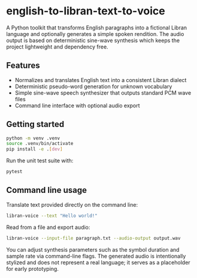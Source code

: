 # english-to-libran-text-to-voice

A Python toolkit that transforms English paragraphs into a fictional Libran
language and optionally generates a simple spoken rendition. The audio output is
based on deterministic sine-wave synthesis which keeps the project lightweight
and dependency free.

## Features

- Normalizes and translates English text into a consistent Libran dialect
- Deterministic pseudo-word generation for unknown vocabulary
- Simple sine-wave speech synthesizer that outputs standard PCM wave files
- Command line interface with optional audio export

## Getting started

```bash
python -m venv .venv
source .venv/bin/activate
pip install -e .[dev]
```

Run the unit test suite with:

```bash
pytest
```

## Command line usage

Translate text provided directly on the command line:

```bash
libran-voice --text "Hello world!"
```

Read from a file and export audio:

```bash
libran-voice --input-file paragraph.txt --audio-output output.wav
```

You can adjust synthesis parameters such as the symbol duration and sample rate
via command-line flags. The generated audio is intentionally stylized and does
not represent a real language; it serves as a placeholder for early prototyping.
